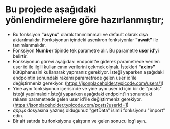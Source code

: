 # Bu projede aşağıdaki yönlendirmelere göre hazırlanmıştır;

-  Bu fonksiyon **"async"** olarak tanımlanmalı ve default olarak dışa aktarılmalıdır. 
Fonksiyonun içindeki asenkron fonksiyonlar **"await"** ile tanımlanmalıdır.
-  Fonksiyon **Number** tipinde tek parametre alır. Bu parametre **user id**'yi belirtir.
-  Fonksiyonun görevi aşağıdaki endpoint'e giderek parametrede verilen user id ile 
ilgili kullanıcının verilerini çekmek olmalı. 
İstekleri **"axios"** kütüphanesini kullanarak yapmanız gerekiyor. 
İsteği yaparken aşağıdaki endpointin sonundaki rakamı parametrede gelen user id'ile 
değiştirmeniz gerekiyor.
(https://jsonplaceholder.typicode.com/users/1)
-  Yine aynı fonksiyonun içerisinde ve yine aynı user id için bir de "posts" isteği yapılmalıdır.İsteği yaparken aşağıdaki endpoint'in sonundaki rakamı parametrede gelen user id'ile değiştirmeniz gerekiyor.(https://jsonplaceholder.typicode.com/posts?userId=1)
-  *app.js* dosyasına yazmış olduğunuz "getData" isimli fonksiyonu "import" edin.
-  Bir alt satırda bu fonksiyonu çalıştırın ve gelen sonucu log'layın.